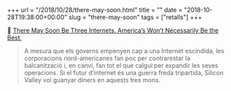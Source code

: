 +++
url = "/2018/10/28/there-may-soon.html"
title = ""
date = "2018-10-28T19:38:00+00:00"
slug = "there-may-soon"
tags = ["retalls"]
+++

📎 [There May Soon Be Three Internets. America’s Won’t Necessarily Be the Best.](https://www.nytimes.com/2018/10/15/opinion/internet-google-china-balkanization.html)

> A mesura que els governs empenyen cap a una Internet escindida, les corporacions nord-americanes fan poc per contrarestar la balcanització i, en canvi, fan tot el que calgui per expandir les seves operacions. Si el futur d’internet és una guerra freda tripartida, Silicon Valley vol guanyar diners en aquests tres mons.

